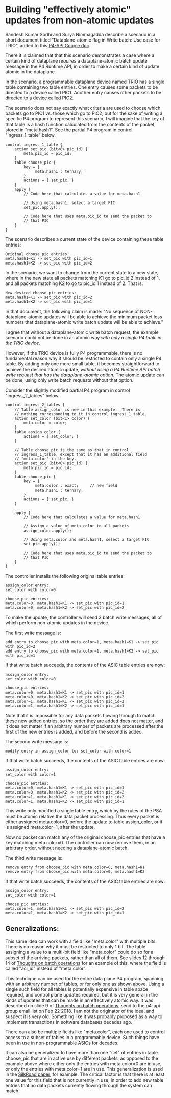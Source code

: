 # Building "effectively atomic" updates from non-atomic updates

Sandesh Kumar Sodhi and Surya Nimmagadda describe a scenario in a
short document titled "Dataplane-atomic flag in Write batch: Use case
for TRIO", added to this [P4-API Google
doc](https://docs.google.com/document/d/16gvs3Y196ptz38ujEc9tCGMSm_Elv2I5WdrtEUU3jd0).

There it is claimed that that this scenario demonstrates a case where
a certain kind of dataplane _requires_ a dataplane-atomic batch update
message in the P4 Runtime API, in order to make a certain kind of
update atomic in the dataplane.

In the scenario, a programmable dataplane device named TRIO has a
single table containing two table entries.  One entry causes some
packets to be directed to a device called PIC1.  Another entry causes
other packets to be directed to a device called PIC2.

The scenario does not say exactly what criteria are used to choose
which packets go to PIC1 vs. those which go to PIC2, but for the sake
of writing a specific P4 program to represent this scenario, I will
imagine that the key of that table is a hash function calculated from
the contents of the packet, stored in "meta.hash1".  See the partial
P4 program in control "ingress_1_table" below.

```
control ingress_1_table {
    action set_pic (bit<8> pic_id) {
        meta.pic_id = pic_id;
    }
    table choose_pic {
        key = {
             meta.hash1 : ternary;
        }
        actions = { set_pic; }
    }
    apply {
        // Code here that calculates a value for meta.hash1

        // Using meta.hash1, select a target PIC
        set_pic.apply();

        // Code here that uses meta.pic_id to send the packet to
        // that PIC
    }
}
```

The scenario describes a current state of the device containing these
table entries:

```
Original choose_pic entries:
meta.hash1=K1 -> set_pic with pic_id=1
meta.hash1=K2 -> set_pic with pic_id=2
```

In the scenario, we want to change from the current state to a new
state, where in the new state all packets matching K1 go to pic_id 2
instead of 1, and all packets matching K2 to go to pic_id 1 instead of
2.  That is:

```
New desired choose_pic entries:
meta.hash1=K1 -> set_pic with pic_id=2
meta.hash1=K2 -> set_pic with pic_id=1
```

In that document, the following claim is made: "No sequence of
NON-dataplane-atomic updates will be able to achieve the minimum
packet loss numbers that dataplane-atomic write batch update will be
able to achieve."

I agree that without a dataplane-atomic write batch request, the
example scenario could not be done in an atomic way _with only a
single P4 table in the TRIO device_.

However, if the TRIO device is fully P4 programmable, there is no
fundamental reason why it should be restricted to contain only a
single P4 table.  By adding only one more small table, it becomes
straightforward to achieve the desired atomic update, _without using a
P4 Runtime API batch write request that has the dataplane-atomic
option_.  The atomic update can be done, using only write batch
requests without that option.

Consider the slightly modified partial P4 program in control
"ingress_2_tables" below.

```
control ingress_2_tables {
    // Table assign_color is new in this example.  There is
    // nothing corresponding to it in control ingress_1_table.
    action set_color (bit<1> color) {
        meta.color = color;
    }
    table assign_color {
        actions = { set_color; }
    }
    
    // Table choose_pic is the same as that in control
    // ingress_1_table, except that it has an additional field
    // "meta.color" in the key.
    action set_pic (bit<8> pic_id) {
        meta.pic_id = pic_id;
    }
    table choose_pic {
        key = {
             meta.color : exact;     // new field
             meta.hash1 : ternary;
        }
        actions = { set_pic; }
    }

    apply {
        // Code here that calculates a value for meta.hash1

        // Assign a value of meta.color to all packets
        assign_color.apply();
        
        // Using meta.color and meta.hash1, select a target PIC
        set_pic.apply();

        // Code here that uses meta.pic_id to send the packet to
        // that PIC
    }
}
```

The controller installs the following original table entries:

```
assign_color entry:
set_color with color=0

choose_pic entries:
meta.color=0, meta.hash1=K1 -> set_pic with pic_id=1
meta.color=0, meta.hash1=K2 -> set_pic with pic_id=2
```

To make the update, the controller will send 3 batch write messages,
all of which perform non-atomic updates in the device.

The first write message is:

```
add entry to choose_pic with meta.color=1, meta.hash1=K1 -> set_pic with pic_id=2
add entry to choose_pic with meta.color=1, meta.hash1=K2 -> set_pic with pic_id=1
```

If that write batch succeeds, the contents of the ASIC table entries
are now:

```
assign_color entry:
set_color with color=0

choose_pic entries:
meta.color=0, meta.hash1=K1 -> set_pic with pic_id=1
meta.color=0, meta.hash1=K2 -> set_pic with pic_id=2
meta.color=1, meta.hash1=K1 -> set_pic with pic_id=2
meta.color=1, meta.hash1=K2 -> set_pic with pic_id=1
```

Note that it is impossible for any data packets flowing through to
match these new added entries, so the order they are added does not
matter, and it does not matter if an arbitrary number of packets are
processed after the first of the new entries is added, and before the
second is added.

The second write message is:

```
modify entry in assign_color to: set_color with color=1
```

If that write batch succeeds, the contents of the ASIC table entries
are now:

```
assign_color entry:
set_color with color=1

choose_pic entries:
meta.color=0, meta.hash1=K1 -> set_pic with pic_id=1
meta.color=0, meta.hash1=K2 -> set_pic with pic_id=2
meta.color=1, meta.hash1=K1 -> set_pic with pic_id=2
meta.color=1, meta.hash1=K2 -> set_pic with pic_id=1
```

This write only modified a single table entry, which by the rules of
the PSA must be atomic relative the data packet processing.  Thus
every packet is either assigned meta.color=0, before the update to
table assign_color, or it is assigned meta.color=1, after the update.

Now no packet can match any of the original choose_pic entries that
have a key matching meta.color=0.  The controller can now remove them,
in an arbitrary order, without needing a dataplane-atomic batch.

The third write message is:

```
remove entry from choose_pic with meta.color=0, meta.hash1=K1
remove entry from choose_pic with meta.color=0, meta.hash1=K2
```

If that write batch succeeds, the contents of the ASIC table entries
are now:

```
assign_color entry:
set_color with color=1

choose_pic entries:
meta.color=1, meta.hash1=K1 -> set_pic with pic_id=2
meta.color=1, meta.hash1=K2 -> set_pic with pic_id=1
```


## Generalizations:

This same idea can work with a field like "meta.color" with multiple
bits.  There is no reason why it must be restricted to only 1 bit.
The table assigning a value to a multi-bit field like "meta.color"
could do so for a subset of the arriving packets, rather than all of
them.  See slides 12 through 14 of
[Thoughts on batch operations](https://github.com/jafingerhut/p4-guide/blob/master/docs/p4runtime%20api%20batch%20operations.pptx)
for an example of this, where the field is called "acl_id" instead of
"meta.color".

This technique can be used for the entire data plane P4 program,
spanning with an arbitrary number of tables, or for only one as shown
above.  Using a single such field for all tables is potentially
expensive in table space required, and control plane updates required,
but it is very general in the kinds of updates that can be made in an
effectively atomic way.  It was described on slide 9 of
[Thoughts on batch operations](https://github.com/jafingerhut/p4-guide/blob/master/docs/p4runtime%20api%20batch%20operations.pptx),
send to the p4-api group email list on Feb 22 2018.  I am not the
originator of the idea, and suspect it is very old.  Something like it
was probably proposed as a way to implement transactions in software
databases decades ago.

There can also be multiple fields like "meta.color", each one used to
control access to a subset of tables in a programmable device.  Such
things have been in use in non-programmable ASICs for decades.

It can also be generalized to have more than one "set" of entries in
table choose_pic that are in active use by different packets, as
opposed to the example above where either only the entries with
meta.color=0 are in use, or only the entries with meta.color=1 are in
use.  This generalization is used in the
[SilkRoad paper](https://eastzone.bitbucket.io/paper/sigcomm17-silkroad.pdf),
for example.  The critical factor is that there is at least one value
for this field that is not currently in use, in order to add new table
entries that no data packets currently flowing through the system can
match.
